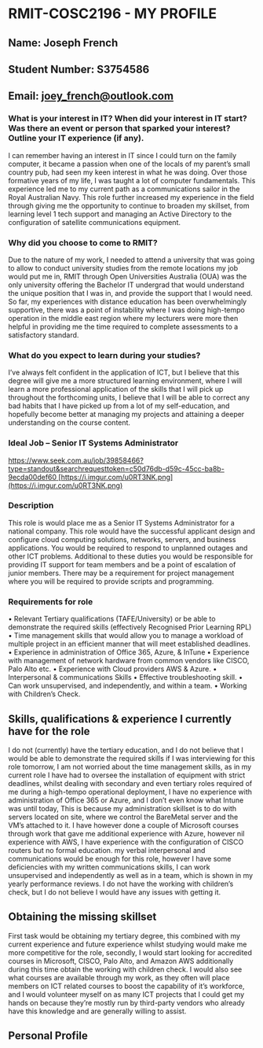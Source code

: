 # RMIT-COSC2196 - MY PROFILE

## **Name:** Joseph French
## **Student Number:** S3754586
## **Email:** joey_french@outlook.com

### What is your interest in IT? When did your interest in IT start? Was there an event or person that sparked your interest? Outline your IT experience (if any).

I can remember having an interest in IT since I could turn on the family computer, it became a passion when one of the locals of my parent’s small country pub, had seen my keen interest in what he was doing. Over those formative years of my life, I was taught a lot of computer fundamentals. This experience led me to my current path as a communications sailor in the Royal Australian Navy. This role further increased my experience in the field through giving me the opportunity to continue to broaden my skillset, from learning level 1 tech support and managing an Active Directory to the configuration of satellite communications equipment.

### Why did you choose to come to RMIT?

Due to the nature of my work, I needed to attend a university that was going to allow to conduct university studies from the remote locations my job would put me in, RMIT through Open Universities Australia (OUA) was the only university offering the Bachelor IT undergrad that would understand the unique position that I was in, and provide the support that I would need. So far, my experiences with distance education has been overwhelmingly supportive, there was a point of instability where I was doing high-tempo operation in the middle east region where my lecturers were more then helpful in providing me the time required to complete assessments to a satisfactory standard.

### What do you expect to learn during your studies?

I’ve always felt confident in the application of ICT, but I believe that this degree will give me a more structured learning environment, where I will learn a more professional application of the skills that I will pick up throughout the forthcoming units, I believe that I will be able to correct any bad habits that I have picked up from a lot of my self-education, and hopefully become better at managing my projects and attaining a deeper understanding on the course content. 

### Ideal Job – Senior IT Systems Administrator

[https://www.seek.com.au/job/39858466?type=standout&searchrequesttoken=c50d76db-d59c-45cc-ba8b-9ecda00def60 ](https://www.seek.com.au/job/39858466?type=standout&searchrequesttoken=c50d76db-d59c-45cc-ba8b-9ecda00def60)
[https://i.imgur.com/u0RT3NK.png](https://i.imgur.com/u0RT3NK.png)

### Description

This role is would place me as a Senior IT Systems Administrator for a national company. This role would have the successful applicant design and configure cloud computing solutions, networks, servers, and business applications. You would be required to respond to unplanned outages and other ICT problems. Additional to these duties you would be responsible for providing IT support for team members and be a point of escalation of junior members. There may be a requirement for project management where you will be required to provide scripts and programming.

### Requirements for role
•	Relevant Tertiary qualifications (TAFE/University) or be able to demonstrate the required skills (effectively Recognised Prior Learning RPL)
•	Time management skills that would allow you to manage a workload of multiple project in an efficient manner that will meet established deadlines.
•	Experience in administration of Office 365, Azure, & InTune
•	Experience with management of network hardware from common vendors like CISCO, Palo Alto etc.
•	Experience with Cloud providers AWS & Azure.
•	Interpersonal & communications Skills
•	Effective troubleshooting skill.
•	Can work unsupervised, and independently, and within a team.
•	Working with Children’s Check.

## Skills, qualifications & experience I currently have for the role
I do not (currently) have the tertiary education, and I do not believe that I would be able to demonstrate the required skills if I was interviewing for this role tomorrow, I am not worried about the time management skills, as in my current role I have had to oversee the installation of equipment with strict deadlines, whilst dealing with secondary and even tertiary roles required of me during a high-tempo operational deployment, I have no experience with administration of Office 365 or Azure, and I don’t even know what Intune was until today, This is because my administration skillset is to do with servers located on site, where we control the BareMetal server and the VM’s attached to it. I have however done a couple of Microsoft courses through work that gave me additional experience with Azure, however nil experience with AWS, I have experience with the configuration of CISCO routers but no formal education. my verbal interpersonal and communications would be enough for this role, however I have some deficiencies with my written communications skills, I can work unsupervised and independently as well as in a team, which is shown in my yearly performance reviews. I do not have the working with children’s check, but I do not believe I would have any issues with getting it. 

## Obtaining the missing skillset
First task would be obtaining my tertiary degree, this combined with my current experience and future experience whilst studying would make me more competitive for the role, secondly, I would start looking for accredited courses in Microsoft, CISCO, Palo Alto, and Amazon AWS additionally during this time obtain the working with children check. I would also see what courses are available through my work, as they often will place members on ICT related courses to boost the capability of it’s workforce, and I would volunteer myself on as many ICT projects that I could get my hands on because they’re mostly run by third-party vendors who already have this knowledge and are generally willing to assist.

## Personal Profile
